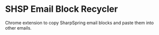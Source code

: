 # SHSP Email Block Recycler
Chrome extension to copy SharpSpring email blocks and paste them into other emails.

